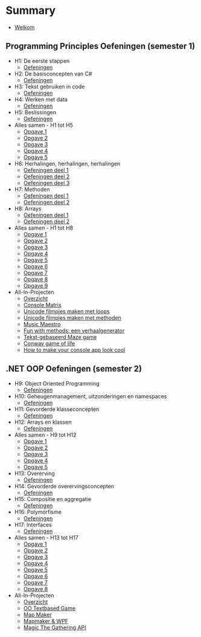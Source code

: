 # Summary

* [Welkom](README.md)


## Programming Principles Oefeningen (semester 1)

* H1: De eerste stappen
  * [Oefeningen](0_intro/A_Practica.md)
* H2: De basisconcepten van C#
  * [Oefeningen](1_csharpbasics/A_practica.md)
* H3: Tekst gebruiken in code
  * [Oefeningen](2_tekst/a_practica.md)
* H4: Werken met data
  * [Oefeningen](3_data/A_Practica.md)
* H5: Beslissingen
  * [Oefeningen](4_beslissingen/a_practica.md)
* Alles samen - H1 tot H5
  * [Opgave 1](EindeTests/Mod1/Opgave.md)
  * [Opgave 2](EindeTests/Mod1/Opgave_1920.md)
  * [Opgave 3](EindeTests/Mod1/Opgave_1819.md)
  * [Opgave 4](EindeTests/Mod1/Opgave_1920sim.md)
  * [Opgave 5](EindeTests/Mod1/Opgave_2021.md)
* H6: Herhalingen, herhalingen, herhalingen
  * [Oefeningen deel 1](5_herhalingen/A_practica.md)
  * [Oefeningen deel 2](5_herhalingen/c_practica.md)
  * [Oefeningen deel 3](5_herhalingen/b_practica.md)
* H7: Methoden
  * [Oefeningen deel 1](6_methoden/b_practica.md)
  * [Oefeningen deel 2](6_methoden/c_practica.md)
* H8: Arrays
  * [Oefeningen deel 1](7_arrays/A_practica.md)
  * [Oefeningen deel 2](7_arrays/B_practica.md)
* Alles samen - H1 tot H8
  * [Opgave 1](EindeTests/Mod2/Opgave_2122.md)
  * [Opgave 2](EindeTests/Mod2/Opgave_1819.md)
  * [Opgave 3](EindeTests/Mod2/Opgave_1819_2ezit.md)
  * [Opgave 4](EindeTests/Mod2/Opgave_1920.md)
  * [Opgave 5](EindeTests/Mod2/Opgave_1920b.md)
  * [Opgave 6](EindeTests/Mod2/Opgave_2021.md)
  * [Opgave 7](EindeTests/Mod2/Opgave_2122b.md)
  * [Opgave 8](EindeTests/Mod2/Opgave_2122c.md)
  * [Opgave 9](EindeTests/Mod2/Opgave_2223.md)
* All-In-Projecten
  * [Overzicht](A_DEEL1_AllInOne/0_Deel1_IntroductieAllInOne.md)
  * [Console Matrix](A_DEEL1_AllInOne/1_ConsoleMatrix.md)
  * [Unicode filmpjes maken met loops](A_DEEL1_AllInOne/3_AsciiMovieWithLoops.md)
  * [Unicode filmpjes maken met methoden](A_DEEL1_AllInOne/2_AsciiMoviesWithMethods.md)
  * [Music Maestro](EindeTests/Mod2/Opgave.md)
  * [Fun with methods: een verhaalgenerator](A_DEEL1_AllInOne/3_verhaalgenerator.md)
  * [Tekst-gebaseerd Maze game](A_DEEL1_AllInOne/4_MazeGame.md)
  * [Conway game of life](A_DEEL1_AllInOne/5_conway.md)
  * [How to make your console app look cool](A_DEEL1_AllInOne/coolconsole.md)

## .NET OOP Oefeningen (semester 2)

* H9: Object Oriented Programming
  * [Oefeningen](8_klassen/A_practica.md)
* H10: Geheugenmanagement, uitzonderingen en namespaces
  * [Oefeningen](9_meminoop/A_poke1.md)
* H11: Gevorderde klasseconcepten
  * [Oefeningen](10_advancedklassen/A_practica3.md)
* H12: Arrays en klassen
  * [Oefeningen](11_arraysvanklassen/A_practicaMem.md)
* Alles samen - H9 tot H12
  * [Opgave 1](EindeTests/Mod3/Opgave.md)
  * [Opgave 2](EindeTests/Mod3/Opgave2.md)
  * [Opgave 3](EindeTests/Mod3/Opgave_1819.md)
  * [Opgave 4](EindeTests/Mod3/Opgave_1920.md)
  * [Opgave 5](EindeTests/Mod3/Opgave_2021.md)
* H13: Overerving
  * [Oefeningen](12_overerving/A_PracticaSimpel.md)
* H14: Gevorderde overervingsconcepten
  * [Oefeningen](13_advancedovererving/A_Practica.md)
* H15: Compositie en aggregatie
  * [Oefeningen](14_compositie/A_PracticaComp.md)
* H16: Polymorfisme
  * [Oefeningen](15_polymorfisme/A_Practica.md)
* H17: Interfaces
  * [Oefeningen](16_interfaces/A_practica.md)
* Alles samen - H13 tot H17
  * [Opgave 1](EindeTests/Mod4/Opgave.md)
  * [Opgave 2](EindeTests/Mod4/Opgave_1819_2ezit.md)
  * [Opgave 3](EindeTests/Mod4/Opgave_1920.md)
  * [Opgave 4](EindeTests/Mod4/Opgave_2021.md)
  * [Opgave 5](EindeTests/Mod4/Opgave_2021b.md)
  * [Opgave 6](EindeTests/Mod4/Opgave_2122.md)
  * [Opgave 7](EindeTests/Mod4/Opgave_2122b.md)
  * [Opgave 8](EindeTests/Mod4/Opgave_2223.md)
* All-In-Projecten
  * [Overzicht](A_DEEL2_AllInOne/0_Deel2_IntroductieAllInOne.md)
  * [OO Textbased Game](A_DEEL2_AllInOne/2_OOTextGame.md)
  * [Map Maker](A_DEEL2_AllInOne/1_MapMapker.md)
  * [Mapmaker & WPF](A_DEEL2_AllInOne/1_MapMapkerWPF.md)
  * [Magic The Gathering API](A_DEEL2_AllInOne/mtgapi.md)  
<!---* Oplossingen Corona Files
  * [Oplossing Corona Missie 1](corona/opl_h12corona.md)
  * [Oplossing Corona Missie 2](corona/opl_h13corona.md)
  * [Oplossing Corona Missie 3](corona/opl_h14corona.md) 
  *   * [War Simulator](A_DEEL2_AllInOne/3_WarGame.md)
  * --->

